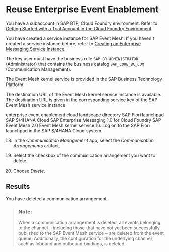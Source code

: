 <!-- loio5f9d612be915458ea22e611e91e5d57e -->

# Reuse Enterprise Event Enablement

You have a subaccount in SAP BTP, Cloud Foundry environment. Refer to [Getting Started with a Trial Account in the Cloud Foundry Environment](https://help.sap.com/docs/BTP/65de2977205c403bbc107264b8eccf4b/e50ab7b423f04a8db301d7678946626e.html).

You have created a service instance for SAP Event Mesh. If you haven't created a service instance before, refer to [Creating an Enterprise Messaging Service Instance](https://help.sap.com/viewer/bf82e6b26456494cbdd197057c09979f/Cloud/en-US/d0483a9e38434f23a4579d6fcc72654b.html).

The key user must have the business role `SAP_BR_ADMINISTRATOR` \(Administrator\) that contains the business catalog `SAP_CORE_BC_COM` \(Communication Management\).

The Event Mesh kernel service is provided in the SAP Business Technology Platform.

The destination URL of the Event Mesh kernel service instance is available. The destination URL is given in the corresponding service key of the SAP Event Mesh service instance.

 enterprise event enablement cloud landscape directory SAP Fiori launchpad SAP S/4HANA Cloud SAP Enterprise Messaging 1.0 for Cloud Foundry SAP Event Mesh 2.0 Event Mesh kernel service 16. Log on to the SAP Fiori launchpad in the SAP S/4HANA Cloud system.

 18. In the *Communication Management* app, select the *Communication Arrangements* artifact.

 20. Select the checkbox of the communication arrangement you want to delete.

 22. Choose *Delete*.

 



<a name="loio5f9d612be915458ea22e611e91e5d57e__result_rpj_zrn_fwb"/>

## Results

You have deleted a communication arrangement.

> ### Note:  
> When a communication arrangement is deleted, all events belonging to the channel ‒ including those that have not yet been successfully published to the SAP Event Mesh service ‒ are deleted from the event queue. Additionally, the configuration for the underlying channel, such as inbound and outbound bindings, is deleted.

